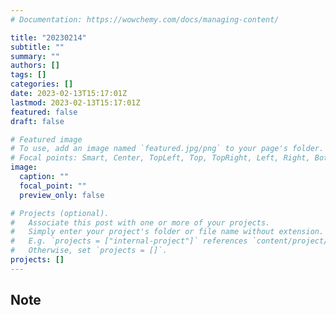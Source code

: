 ```yaml
---
# Documentation: https://wowchemy.com/docs/managing-content/

title: "20230214"
subtitle: ""
summary: ""
authors: []
tags: []
categories: []
date: 2023-02-13T15:17:01Z
lastmod: 2023-02-13T15:17:01Z
featured: false
draft: false

# Featured image
# To use, add an image named `featured.jpg/png` to your page's folder.
# Focal points: Smart, Center, TopLeft, Top, TopRight, Left, Right, BottomLeft, Bottom, BottomRight.
image:
  caption: ""
  focal_point: ""
  preview_only: false

# Projects (optional).
#   Associate this post with one or more of your projects.
#   Simply enter your project's folder or file name without extension.
#   E.g. `projects = ["internal-project"]` references `content/project/deep-learning/index.md`.
#   Otherwise, set `projects = []`.
projects: []
---
```


## Note

